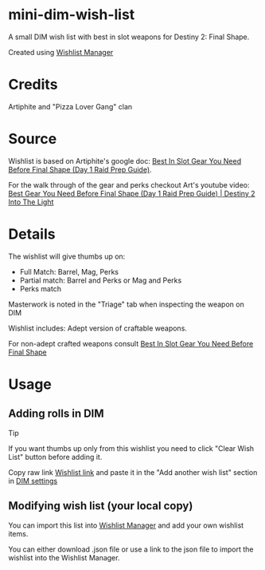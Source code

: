 # mini-dim-wish-list
A small DIM wish list with best in slot weapons for Destiny 2: Final Shape.

Created using [Wishlist Manager](https://wishlists.littlelight.club)

# Credits
Artiphite and "Pizza Lover Gang" clan

# Source
Wishlist is based on Artiphite's google doc: [Best In Slot Gear You Need Before Final Shape (Day 1 Raid Prep Guide)](https://docs.google.com/document/d/11cutgF4p0gl01A2CQNlMk85G2soxQdM3wNeiiF0ZqFE/edit).

For the walk through of the gear and perks checkout Art's youtube video: [Best Gear You Need Before Final Shape (Day 1 Raid Prep Guide) | Destiny 2 Into The Light](https://youtu.be/Qy1BytnluHA)

# Details
The wishlist will give thumbs up on:
* Full Match: Barrel, Mag, Perks
* Partial match: Barrel and Perks or Mag and Perks
* Perks match

Masterwork is noted in the "Triage" tab when inspecting the weapon on DIM

Wishlist includes: Adept version of craftable weapons.

For non-adept crafted weapons consult [Best In Slot Gear You Need Before Final Shape](https://docs.google.com/document/d/11cutgF4p0gl01A2CQNlMk85G2soxQdM3wNeiiF0ZqFE/edit)

# Usage
## Adding rolls in DIM
> [!TIP]
> If you want thumbs up only from this wishlist you need to click "Clear Wish List" button before adding it.

Copy raw link [Wishlist link](https://raw.githubusercontent.com/RainaTaleth/mini-dim-wish-list/master/bis_wishlist.txt) and paste it in the "Add another wish list" section in [DIM settings](https://app.destinyitemmanager.com/settings#wishlist)

## Modifying wish list (your local copy)
You can import this list into [Wishlist Manager](https://wishlists.littlelight.club) and add your own wishlist items.

You can either download .json file or use a link to the json file to import the wishlist into the Wishlist Manager.
